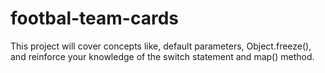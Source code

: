 # footbal-team-cards
This project will cover concepts like, default parameters, Object.freeze(), and reinforce your knowledge of the switch statement and map() method.
